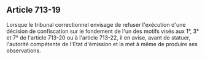 Article 713-19
----
Lorsque le tribunal correctionnel envisage de refuser l'exécution d'une décision
de confiscation sur le fondement de l'un des motifs visés aux 1°, 3° et 7° de
l'article 713-20 ou à l'article 713-22, il en avise, avant de statuer,
l'autorité compétente de l'Etat d'émission et la met à même de produire ses
observations.
